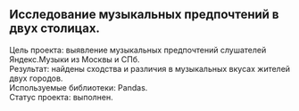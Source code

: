 ## Исследование музыкальных предпочтений в двух столицах.
Цель проекта: выявление музыкальных предпочтений слушателей Яндекс.Музыки из Москвы и СПб.  
Результат: найдены сходства и различия в музыкальных вкусах жителей двух городов.  
Используемые библиотеки: Pandas.  
Статус проекта: выполнен.
